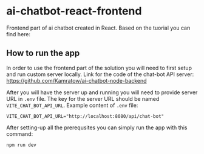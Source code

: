 # ai-chatbot-react-frontend

Frontend part of ai chatbot created in React.
Based on the tuorial you can find here:

## How to run the app

In order to use the frontend part of the solution you will need to first setup and run custom server locally.
Link for the code of the chat-bot API server: https://github.com/Kamratow/ai-chatbot-node-backend

After you will have the server up and running you will need to provide server URL in `.env` file.
The key for the server URL should be named `VITE_CHAT_BOT_API_URL`.
Example content of `.env` file:

```
VITE_CHAT_BOT_API_URL="http://localhost:8080/api/chat-bot"
```

After setting-up all the prerequsites you can simply run the app with this command:

```
npm run dev
```
